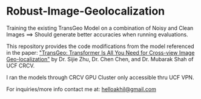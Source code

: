 # Robust-Image-Geolocalization
Training the existing TransGeo Model on a combination of Noisy and Clean Images ==> 
Should generate better accuracies when running evaluations.

This repository provides the code modifications from the model referenced in the paper: ["TransGeo: Transformer Is All You Need for Cross-view Image Geo-localization"](https://arxiv.org/pdf/2204.00097.pdf) by Dr. Sijie Zhu, Dr. Chen Chen, and Dr. Mubarak Shah of UCF CRCV.

I ran the models through CRCV GPU Cluster only accessible thru UCF VPN.

For inquiries/more info contact me at: helloakhil@gmail.com
